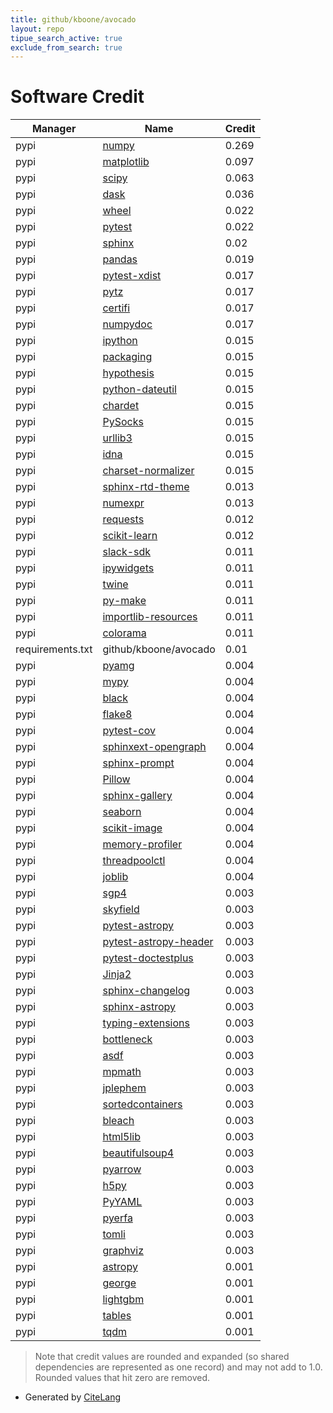 ```yaml
---
title: github/kboone/avocado
layout: repo
tipue_search_active: true
exclude_from_search: true
---
```

# Software Credit

|Manager|Name|Credit|
|-------|----|------|
|pypi|[numpy](https://www.numpy.org)|0.269|
|pypi|[matplotlib](https://matplotlib.org)|0.097|
|pypi|[scipy](https://www.scipy.org)|0.063|
|pypi|[dask](https://pypi.org/project/dask)|0.036|
|pypi|[wheel](https://pypi.org/project/wheel)|0.022|
|pypi|[pytest](https://pypi.org/project/pytest)|0.022|
|pypi|[sphinx](https://pypi.org/project/sphinx)|0.02|
|pypi|[pandas](https://pandas.pydata.org)|0.019|
|pypi|[pytest-xdist](https://github.com/pytest-dev/pytest-xdist)|0.017|
|pypi|[pytz](https://pypi.org/project/pytz)|0.017|
|pypi|[certifi](https://pypi.org/project/certifi)|0.017|
|pypi|[numpydoc](https://pypi.org/project/numpydoc)|0.017|
|pypi|[ipython](https://pypi.org/project/ipython)|0.015|
|pypi|[packaging](https://pypi.org/project/packaging)|0.015|
|pypi|[hypothesis](https://pypi.org/project/hypothesis)|0.015|
|pypi|[python-dateutil](https://pypi.org/project/python-dateutil)|0.015|
|pypi|[chardet](https://pypi.org/project/chardet)|0.015|
|pypi|[PySocks](https://pypi.org/project/PySocks)|0.015|
|pypi|[urllib3](https://pypi.org/project/urllib3)|0.015|
|pypi|[idna](https://pypi.org/project/idna)|0.015|
|pypi|[charset-normalizer](https://pypi.org/project/charset-normalizer)|0.015|
|pypi|[sphinx-rtd-theme](https://pypi.org/project/sphinx-rtd-theme)|0.013|
|pypi|[numexpr](https://pypi.org/project/numexpr)|0.013|
|pypi|[requests](https://requests.readthedocs.io)|0.012|
|pypi|[scikit-learn](http://scikit-learn.org)|0.012|
|pypi|[slack-sdk](https://pypi.org/project/slack-sdk)|0.011|
|pypi|[ipywidgets](https://pypi.org/project/ipywidgets)|0.011|
|pypi|[twine](https://pypi.org/project/twine)|0.011|
|pypi|[py-make](https://pypi.org/project/py-make)|0.011|
|pypi|[importlib-resources](https://pypi.org/project/importlib-resources)|0.011|
|pypi|[colorama](https://pypi.org/project/colorama)|0.011|
|requirements.txt|github/kboone/avocado|0.01|
|pypi|[pyamg](https://pypi.org/project/pyamg)|0.004|
|pypi|[mypy](https://pypi.org/project/mypy)|0.004|
|pypi|[black](https://pypi.org/project/black)|0.004|
|pypi|[flake8](https://pypi.org/project/flake8)|0.004|
|pypi|[pytest-cov](https://pypi.org/project/pytest-cov)|0.004|
|pypi|[sphinxext-opengraph](https://pypi.org/project/sphinxext-opengraph)|0.004|
|pypi|[sphinx-prompt](https://pypi.org/project/sphinx-prompt)|0.004|
|pypi|[Pillow](https://pypi.org/project/Pillow)|0.004|
|pypi|[sphinx-gallery](https://pypi.org/project/sphinx-gallery)|0.004|
|pypi|[seaborn](https://pypi.org/project/seaborn)|0.004|
|pypi|[scikit-image](https://pypi.org/project/scikit-image)|0.004|
|pypi|[memory-profiler](https://pypi.org/project/memory-profiler)|0.004|
|pypi|[threadpoolctl](https://pypi.org/project/threadpoolctl)|0.004|
|pypi|[joblib](https://pypi.org/project/joblib)|0.004|
|pypi|[sgp4](https://github.com/brandon-rhodes/python-sgp4)|0.003|
|pypi|[skyfield](http://github.com/brandon-rhodes/python-skyfield/)|0.003|
|pypi|[pytest-astropy](https://pypi.org/project/pytest-astropy)|0.003|
|pypi|[pytest-astropy-header](https://pypi.org/project/pytest-astropy-header)|0.003|
|pypi|[pytest-doctestplus](https://pypi.org/project/pytest-doctestplus)|0.003|
|pypi|[Jinja2](https://pypi.org/project/Jinja2)|0.003|
|pypi|[sphinx-changelog](https://pypi.org/project/sphinx-changelog)|0.003|
|pypi|[sphinx-astropy](https://pypi.org/project/sphinx-astropy)|0.003|
|pypi|[typing-extensions](https://pypi.org/project/typing-extensions)|0.003|
|pypi|[bottleneck](https://pypi.org/project/bottleneck)|0.003|
|pypi|[asdf](https://pypi.org/project/asdf)|0.003|
|pypi|[mpmath](https://pypi.org/project/mpmath)|0.003|
|pypi|[jplephem](https://pypi.org/project/jplephem)|0.003|
|pypi|[sortedcontainers](https://pypi.org/project/sortedcontainers)|0.003|
|pypi|[bleach](https://pypi.org/project/bleach)|0.003|
|pypi|[html5lib](https://pypi.org/project/html5lib)|0.003|
|pypi|[beautifulsoup4](https://pypi.org/project/beautifulsoup4)|0.003|
|pypi|[pyarrow](https://pypi.org/project/pyarrow)|0.003|
|pypi|[h5py](https://pypi.org/project/h5py)|0.003|
|pypi|[PyYAML](https://pypi.org/project/PyYAML)|0.003|
|pypi|[pyerfa](https://pypi.org/project/pyerfa)|0.003|
|pypi|[tomli](https://pypi.org/project/tomli)|0.003|
|pypi|[graphviz](https://pypi.org/project/graphviz)|0.003|
|pypi|[astropy](http://astropy.org)|0.001|
|pypi|[george](https://github.com/dfm/george)|0.001|
|pypi|[lightgbm](https://github.com/microsoft/LightGBM)|0.001|
|pypi|[tables](https://www.pytables.org)|0.001|
|pypi|[tqdm](https://tqdm.github.io)|0.001|


> Note that credit values are rounded and expanded (so shared dependencies are represented as one record) and may not add to 1.0. Rounded values that hit zero are removed.


- Generated by [CiteLang](https://github.com/vsoch/citelang)
